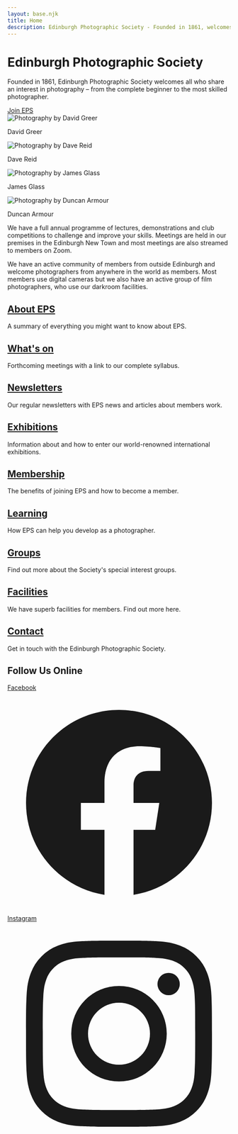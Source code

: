 ```yaml
---
layout: base.njk
title: Home
description: Edinburgh Photographic Society - Founded in 1861, welcomes photographers of all levels
---
```


<div class="hero bg-gray-100 py-12 mb-8">
  <div class="container mx-auto px-4">
    <div class="max-w-3xl mx-auto text-center">
      <h1 class="text-4xl font-bold mb-4">Edinburgh Photographic Society</h1>
      <p class="text-xl">Founded in 1861, Edinburgh Photographic Society welcomes all who share an interest in photography – from the complete beginner to the most skilled photographer.</p>
      <div class="mt-6">
        <a href="/membership/" class="btn">Join EPS</a>
      </div>
    </div>
  </div>
</div>

<div class="photo-grid mb-12">
  <div class="photo-card">
    <img src="/images/Fine_Art_Nov_15.jpg" alt="Photography by David Greer" class="w-full h-64 object-cover">
    <div class="p-4 bg-white">
      <p class="font-semibold">David Greer</p>
    </div>
  </div>
  <div class="photo-card">
    <img src="/images/No102.jpeg" alt="Photography by Dave Reid" class="w-full h-64 object-cover">
    <div class="p-4 bg-white">
      <p class="font-semibold">Dave Reid</p>
    </div>
  </div>
  <div class="photo-card">
    <img src="/images/Peter-Stubbs-Church-Hill-Edinburgh-18-Sep-2014-1-by-Doug-Berndt.jpeg" alt="Photography by James Glass" class="w-full h-64 object-cover">
    <div class="p-4 bg-white">
      <p class="font-semibold">James Glass</p>
    </div>
  </div>
  <div class="photo-card">
    <img src="/images/people-2462-300x224.jpg" alt="Photography by Duncan Armour" class="w-full h-64 object-cover">
    <div class="p-4 bg-white">
      <p class="font-semibold">Duncan Armour</p>
    </div>
  </div>
</div>

<div class="container mx-auto px-4 mb-12">
  <div class="prose max-w-none">
    <p class="text-lg">We have a full annual programme of lectures, demonstrations and club competitions to challenge and improve your skills. Meetings are held in our premises in the Edinburgh New Town and most meetings are also streamed to members on Zoom.</p>
    <p class="text-lg">We have an active community of members from outside Edinburgh and welcome photographers from anywhere in the world as members. Most members use digital cameras but we also have an active group of film photographers, who use our darkroom facilities.</p>
  </div>
</div>

<div class="grid grid-cols-1 md:grid-cols-2 lg:grid-cols-3 gap-8 mb-12">
  <div class="feature-card">
    <h2><a href="/about/">About EPS</a></h2>
    <p>A summary of everything you might want to know about EPS.</p>
  </div>
  <div class="feature-card">
    <h2><a href="/whats-on/">What's on</a></h2>
    <p>Forthcoming meetings with a link to our complete syllabus.</p>
  </div>
  <div class="feature-card">
    <h2><a href="/newsletters/">Newsletters</a></h2>
    <p>Our regular newsletters with EPS news and articles about members work.</p>
  </div>
  <div class="feature-card">
    <h2><a href="/exhibitions/">Exhibitions</a></h2>
    <p>Information about and how to enter our world-renowned international exhibitions.</p>
  </div>
  <div class="feature-card">
    <h2><a href="/membership/">Membership</a></h2>
    <p>The benefits of joining EPS and how to become a member.</p>
  </div>
  <div class="feature-card">
    <h2><a href="/learning/">Learning</a></h2>
    <p>How EPS can help you develop as a photographer.</p>
  </div>
  <div class="feature-card">
    <h2><a href="/groups/">Groups</a></h2>
    <p>Find out more about the Society's special interest groups.</p>
  </div>
  <div class="feature-card">
    <h2><a href="/facilities/">Facilities</a></h2>
    <p>We have superb facilities for members. Find out more here.</p>
  </div>
  <div class="feature-card">
    <h2><a href="/contact/">Contact</a></h2>
    <p>Get in touch with the Edinburgh Photographic Society.</p>
  </div>
</div>

<div class="bg-gray-100 py-8 mb-12">
  <div class="container mx-auto px-4">
    <div class="text-center">
      <h2 class="text-2xl font-bold mb-6">Follow Us Online</h2>
      <div class="flex justify-center space-x-6">
        <a href="https://www.facebook.com/EdinburghPhotographicSociety/" class="text-blue-800 hover:text-blue-600">
          <span class="sr-only">Facebook</span>
          <svg class="h-8 w-8" fill="currentColor" viewBox="0 0 24 24" aria-hidden="true">
            <path fill-rule="evenodd" d="M22 12c0-5.523-4.477-10-10-10S2 6.477 2 12c0 4.991 3.657 9.128 8.438 9.878v-6.987h-2.54V12h2.54V9.797c0-2.506 1.492-3.89 3.777-3.89 1.094 0 2.238.195 2.238.195v2.46h-1.26c-1.243 0-1.63.771-1.63 1.562V12h2.773l-.443 2.89h-2.33v6.988C18.343 21.128 22 16.991 22 12z" clip-rule="evenodd" />
          </svg>
        </a>
        <a href="https://www.instagram.com/edinburghphotographicsociety/" class="text-blue-800 hover:text-blue-600">
          <span class="sr-only">Instagram</span>
          <svg class="h-8 w-8" fill="currentColor" viewBox="0 0 24 24" aria-hidden="true">
            <path fill-rule="evenodd" d="M12.315 2c2.43 0 2.784.013 3.808.06 1.064.049 1.791.218 2.427.465a4.902 4.902 0 011.772 1.153 4.902 4.902 0 011.153 1.772c.247.636.416 1.363.465 2.427.048 1.067.06 1.407.06 4.123v.08c0 2.643-.012 2.987-.06 4.043-.049 1.064-.218 1.791-.465 2.427a4.902 4.902 0 01-1.153 1.772 4.902 4.902 0 01-1.772 1.153c-.636.247-1.363.416-2.427.465-1.067.048-1.407.06-4.123.06h-.08c-2.643 0-2.987-.012-4.043-.06-1.064-.049-1.791-.218-2.427-.465a4.902 4.902 0 01-1.772-1.153 4.902 4.902 0 01-1.153-1.772c-.247-.636-.416-1.363-.465-2.427-.047-1.024-.06-1.379-.06-3.808v-.63c0-2.43.013-2.784.06-3.808.049-1.064.218-1.791.465-2.427a4.902 4.902 0 011.153-1.772A4.902 4.902 0 015.45 2.525c.636-.247 1.363-.416 2.427-.465C8.901 2.013 9.256 2 11.685 2h.63zm-.081 1.802h-.468c-2.456 0-2.784.011-3.807.058-.975.045-1.504.207-1.857.344-.467.182-.8.398-1.15.748-.35.35-.566.683-.748 1.15-.137.353-.3.882-.344 1.857-.047 1.023-.058 1.351-.058 3.807v.468c0 2.456.011 2.784.058 3.807.045.975.207 1.504.344 1.857.182.466.399.8.748 1.15.35.35.683.566 1.15.748.353.137.882.3 1.857.344 1.054.048 1.37.058 4.041.058h.08c2.597 0 2.917-.01 3.96-.058.976-.045 1.505-.207 1.858-.344.466-.182.8-.398 1.15-.748.35-.35.566-.683.748-1.15.137-.353.3-.882.344-1.857.048-1.055.058-1.37.058-4.041v-.08c0-2.597-.01-2.917-.058-3.96-.045-.976-.207-1.505-.344-1.858a3.097 3.097 0 00-.748-1.15 3.098 3.098 0 00-1.15-.748c-.353-.137-.882-.3-1.857-.344-1.023-.047-1.351-.058-3.807-.058zM12 6.865a5.135 5.135 0 110 10.27 5.135 5.135 0 010-10.27zm0 1.802a3.333 3.333 0 100 6.666 3.333 3.333 0 000-6.666zm5.338-3.205a1.2 1.2 0 110 2.4 1.2 1.2 0 010-2.4z" clip-rule="evenodd" />
          </svg>
        </a>
      </div>
    </div>
  </div>
</div>

